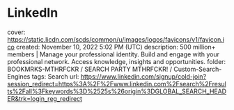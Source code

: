 # LinkedIn

cover: https://static.licdn.com/scds/common/u/images/logos/favicons/v1/favicon.ico
created: November 10, 2022 5:02 PM (UTC)
description: 500 million+ members | Manage your professional identity. Build and engage with your professional network. Access knowledge, insights and opportunities.
folder: BOOKMRKS-MTHRFCKR / SEARCH PARTY MTHRFCKR! / Custom-Search-Engines
tags: Search
url: https://www.linkedin.com/signup/cold-join?session_redirect=https%3A%2F%2Fwww.linkedin.com%2Fsearch%2Fresults%2Fall%3Fkeywords%3D%2525s%26origin%3DGLOBAL_SEARCH_HEADER&trk=login_reg_redirect